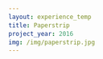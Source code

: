 ```yaml
---
layout: experience_temp
title: Paperstrip
project_year: 2016
img: /img/paperstrip.jpg
---
```


<script>
$('body').append('<div class="progress"></div>')
$('body').css('background-color','hsl(195, 100%, 7%)');
$('body').append('<div class="container__button clearfix"></div>')

$('.container__button').append('<div class="sound"><p>Harpe:</p><div class=" button 4"><img src="/img/btn3.png"></div></div>')
$('.container__button').append('<div class="sound"><p>Piano:</p><div class="button 1"><img src="/img/btn1.png"></div></div>')
$('.container__button').append('<div class="sound"><p>Percu:</p><div class=" button 2bis"><img src="/img/btn2.png"></div></div>')

$('.container__button').append('<div class="sound"><p>Kick:</p><div class=" button 2"><img src="/img/btn2.png"></div></div>')

$('.container__button').append('<div class="sound"><p>Bass:</p><div class=" button 3"><img src="/img/btn3.png"></div></div>')
$('.container__button').append('<div class="sound"><p>Stevie:</p><div class=" button 5"><img src="/img/btn1.png"></div></div>')


$('body').append('<div class="logo_small"><img src="/img/small_whale.png"></div>');
var audio = new Audio('/audio/clap.mp3');
var sax = new Audio('/audio/piano.mp3');
var kick = new Audio('/audio/bass.mp3');
var percu = new Audio('/audio/percu.mp3');

var harpe = new Audio('/audio/harpe.mp3');
var superstation = new Audio('/audio/superstation.mp3');
$('.5').mousedown(function(){
    superstation.play();

  })
  $('.5').mouseup(function(){
      superstation.pause();
      superstation.currentTime = 0


    })
$('.1').click(function(){
      arrayMelody.push(sax);
      arrayGlobal.push(sax);

      $(this).addClass('active');

      $('.1').addClass('waiting');

    })
    $('.2').click(function(){
      $(this).addClass('active');
      arrayPercu=[];
      arrayPercu.push(audio);
      arrayGlobal.push(audio);
      $('.2').addClass('waiting');



    });
    $('.2bis').click(function(){
      $(this).addClass('active');
      arrayPercu=[];
      arrayPercu.push(percu);
      arrayGlobal.push(percu);

      $('.2bis').addClass('waiting');



    });
    $('.3').click(function(){
      arrayMelody.push(kick);
      arrayGlobal.push(kick);

      $(this).addClass('active');
      $('.3').addClass('waiting');

    })
    $('.4').click(function(){
          arrayMelody.push(harpe);
          arrayGlobal.push(harpe);

          $(this).addClass('active');
          $('.4').addClass('waiting');



        })


            var arrayPercu=[];
            var arrayMelody=[];
            var arrayGlobal=[]

              callToSoundCloud()
              function callToSoundCloud (){
                    setInterval(function () {
                      for (var i = 0; i < arrayGlobal.length; i++) {
                        arrayGlobal[i].pause(); // Stop playing
                        arrayGlobal[i].currentTime = 0
                        arrayGlobal[i].play();

                        $('.progress').addClass('launch');
                        $('.button').removeClass('waiting');
                        $('.active').addClass('reading');
                          $('.button .active').each(function() {
                          $(this).find("").addClass('reading');
                        });

                      }
                    },8350);
                  }







</script>
